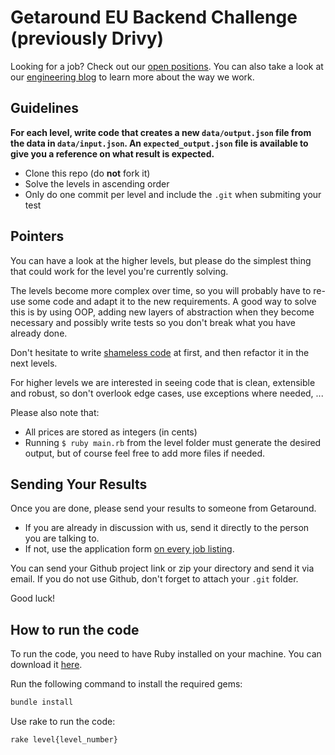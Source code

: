 # Getaround EU Backend Challenge (previously Drivy)

Looking for a job? Check out our [open positions](https://uk.getaround.com.com/jobs).
You can also take a look at our [engineering blog](https://drivy.engineering/) to learn more about the way we work.

## Guidelines

**For each level, write code that creates a new `data/output.json` file from the data in `data/input.json`.
An `expected_output.json` file is available to give you a reference on what result is expected.**

- Clone this repo (do **not** fork it)
- Solve the levels in ascending order
- Only do one commit per level and include the `.git` when submiting your test

## Pointers

You can have a look at the higher levels, but please do the simplest thing that could work for the level you're currently solving.

The levels become more complex over time, so you will probably have to re-use some code and adapt it to the new requirements.
A good way to solve this is by using OOP, adding new layers of abstraction when they become necessary and possibly write tests so you don't break what you have already done.

Don't hesitate to write [shameless code](http://red-badger.com/blog/2014/08/20/i-spent-3-days-with-sandi-metz-heres-what-i-learned/) at first, and then refactor it in the next levels.

For higher levels we are interested in seeing code that is clean, extensible and robust, so don't overlook edge cases, use exceptions where needed, ...

Please also note that:

- All prices are stored as integers (in cents)
- Running `$ ruby main.rb` from the level folder must generate the desired output, but of course feel free to add more files if needed.

## Sending Your Results

Once you are done, please send your results to someone from Getaround.

- If you are already in discussion with us, send it directly to the person you are talking to.
- If not, use the application form [on every job listing](https://en.drivy.com/jobs).

You can send your Github project link or zip your directory and send it via email.
If you do not use Github, don't forget to attach your `.git` folder.

Good luck!


## How to run the code

To run the code, you need to have Ruby installed on your machine. You can download it [here](https://www.ruby-lang.org/en/downloads/).

Run the following command to install the required gems:

```bash
bundle install
```

Use rake to run the code:

```bash
rake level{level_number}
```